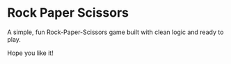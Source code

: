 # Rock Paper Scissors
A simple, fun Rock-Paper-Scissors game built with clean logic and ready to play.

Hope you like it!
